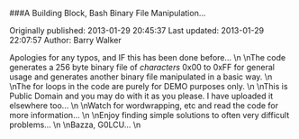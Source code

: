 ###A Building Block, Bash Binary File Manipulation...

Originally published: 2013-01-29 20:45:37
Last updated: 2013-01-29 22:07:57
Author: Barry Walker

Apologies for any typos, and IF this has been done before...\n\nThe code generates a 256 byte binary file of _characters_ 0x00 to 0xFF for general usage and generates another binary file manipulated in a basic way.\n\nThe for loops in the code are purely for DEMO purposes only.\n\nThis is Public Domain and you may do with it as you please. I have uploaded it elsewhere too...\n\nWatch for wordwrapping, etc and read the code for more information...\n\nEnjoy finding simple solutions to often very difficult problems...\n\nBazza, G0LCU...\n